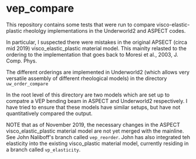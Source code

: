 # vep_compare


This repository contains some tests that were run to compare visco-elastic-plastic rheololgy implementations in the Underworld2 and ASPECT codes.

In particular, I suspected there were mistakes in the original APSECT (circa mid 2019) visco_elastic_plastic material model. This mainlty relasted to the ordering to the implementation that goes back to Moresi et al., 2003, J. Comp. Phys.

The different orderings are implemented in Underworld2 (which allows very versatile assembly of different rheological models) in the directory `uw_order_compare`

In the root level of this directory are two models which are set up to compatre a VEP bending beam in ASPECT and Underworld2 respectively. I have tried to ensure that these models have similar setups, but have not quantitatively compared the output.

NOTE that as of November 2019, the necessary changes in the ASPECT visco_elastic_plastic material model are not yet merged with the mainline. See John Naliboff's branch called `vep_reorder`. John has also integrated teh elasticity into the existing visco_plastic material model, currently residing in a branch called `vp_elasticity`.
